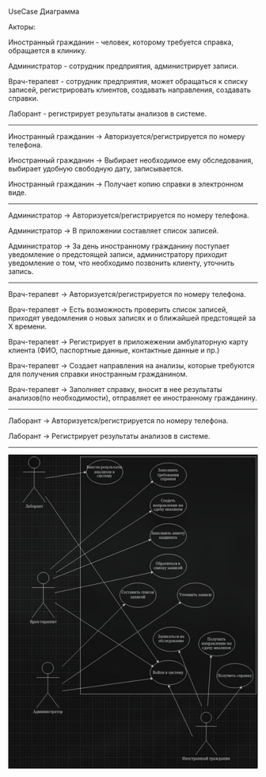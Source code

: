 UseCase Диаграмма

Акторы:

Иностранный гражданин - человек, которому требуется справка, обращается в клинику.

Администратор - сотрудник предприятия, администрирует записи.

Врач-терапевт - сотрудник предприятия, может обращаться к списку записей, регистрировать клиентов, создавать направления, создавать справки.

Лаборант - регистрирует результаты анализов в системе.

______________________________________________________________

  Иностранный гражданин -> Авторизуется/регистрируется по номеру телефона.
  
  Иностранный гражданин -> Выбирает необходимое ему обследования, выбирает удобную свободную дату, записывается.
  
  Иностранный гражданин -> Получает копию справки в электронном виде.

______________________________________________________________

  Администратор -> Авторизуется/регистрируется по номеру телефона.
  
  Администратор -> В приложении составляет список записей.
  
  Администратор -> За день иностранному гражданину поступает уведомление о предстоящей записи, администратору приходит уведомление о том, что необходимо позвонить клиенту, уточнить запись.
  
______________________________________________________________
  
  Врач-терапевт -> Авторизуется/регистрируется по номеру телефона.
  
  Врач-терапевт -> Есть возможность проверить список записей, приходят уведомления о новых записях и о ближайшей предстоящей за Х времени.
  
  Врач-терапевт -> Регистрирует в приложежении амбулаторную карту клиента (ФИО, паспортные данные, контактные данные и пр.)
  
  Врач-терапевт -> Создает направления на анализы, которые требуются для получения справки иностранным гражданином.
  
  Врач-терапевт -> Заполняет справку, вносит в нее результаты анализов(по необходимости), отправляет ее иностранному гражданину.
  
______________________________________________________________

  Лаборант -> Авторизуется/регистрируется по номеру телефона.
  
  Лаборант -> Регистрирует результаты анализов в системе.
  
______________________________________________________________

![](https://github.com/babidjon666/universityProject/blob/main/med_organisation/photo_2024-10-10_15-05-16.jpg)
